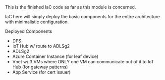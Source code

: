 This is the finished IaC code as far as this module is concerned.

IaC here will simply deploy the basic components for the entire architecture with minimalistic configuration.

Deployed Components
*    DPS
*    IoT Hub w/ route to ADLSg2
*    ADLSg2
*    Azure Container Instance (for leaf device)
*    Vnet w/ 3 VMs where ONLY one VM can communicate out of it to IoT Hub (for gateway patterns)
*    App Service (for cert issuer)